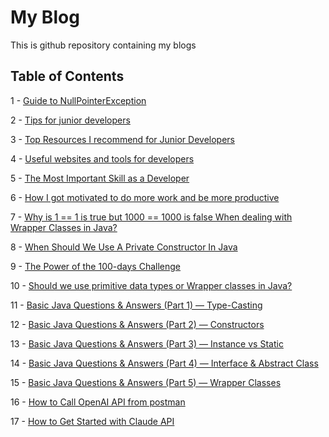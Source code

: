 # My Blog
This is github repository containing my blogs

## Table of Contents

1 - [Guide to NullPointerException](blogs/guide-to-npe.md)

2 - [Tips for junior developers](blogs/surviving-as-developer.md)

3 - [Top Resources I recommend for Junior Developers](blogs/top-resources.md)

4 - [Useful websites and tools for developers](blogs/websites-for-developers.md)

5 - [The Most Important Skill as a Developer](blogs/important-skill-for-developers.md)

6 - [How I got motivated to do more work and be more productive](blogs/productivity-techniques.md)

7 - [Why is 1 == 1 is true but 1000 == 1000 is false When dealing with Wrapper Classes in Java?](blogs/integer-cache-and-wrapper-classes.md)

8 - [When Should We Use A Private Constructor In Java](blogs/private-constructor.md)

9 - [The Power of the 100-days Challenge](blogs/power-of-100-days-challenge.md)

10 - [Should we use primitive data types or Wrapper classes in Java?](blogs/primitive-vs-wrapper.md)

11 - [Basic Java Questions & Answers (Part 1) — Type-Casting](blogs/java-part-1-type-casting.md)

12 - [Basic Java Questions & Answers (Part 2) — Constructors](blogs/java-part-2-constructors.md)

13 - [Basic Java Questions & Answers (Part 3) — Instance vs Static](blogs/java-part-3-instance-vs-static.md)

14 - [Basic Java Questions & Answers (Part 4) — Interface & Abstract Class](blogs/java-part-4-interface-vs-abstract.md)

15 - [Basic Java Questions & Answers (Part 5) — Wrapper Classes](blogs/java-part-5-wrapper-classes.md)

16 - [How to Call OpenAI API from postman](call-openai-api-from-postman.md)

17 - [How to Get Started with Claude API](getting-started-with-claude-api.md)
